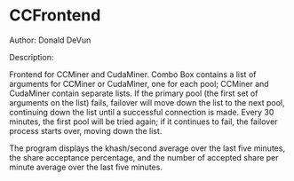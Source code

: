 CCFrontend
==========

Author: Donald DeVun

Description: 

Frontend for CCMiner and CudaMiner. Combo Box contains a list of arguments for CCMiner or CudaMiner, one for each pool; CCMiner and CudaMiner contain separate lists.
If the primary pool (the first set of arguments on the list) fails, failover will move down the list to the next pool, continuing down the list until a successful connection is made.
Every 30 minutes, the first pool will be tried again; if it continues to fail, the failover process starts over, moving down the list.

The program displays the khash/second average over the last five minutes, the share acceptance percentage, and the number of accepted share per minute average over the last five minutes.
